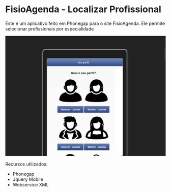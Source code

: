 # FisioAgenda - Localizar Profissional

Este é um aplicativo feito em Phonegap para o site FisioAgenda. Ele permite selecionar profissionais por especialidade

![](/assets/aplicativo3b.jpg)

Recursos utilizados:

* Phonegap
* Jquery Mobile
* Webservice XML
